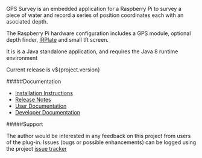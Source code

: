 GPS Survey is an embedded application for a Raspberry Pi to survey a piece of water and record
a series of position coordinates each with an asociated depth.

The Raspberry Pi hardware configuration includes a
GPS module, optional depth finder, [IRPlate](http://richard-linsdale.github.io/irplate/) and
small tft screen. 

It is is a Java standalone application, and requires the Java
8 runtime environment
          
Current release is v${project.version}
                
#####Documentation

* [Installation Instructions](installation.html)
* [Release Notes](release.html)
* [User Documentation](user.html)
* [Developer Documentation](developer.html)
                
#####Support

The author would be interested in any feedback on this project
from users of the plug-in.  Issues (bugs or possible
enhancements) can be logged using the project
[issue tracker](https://github.com/Richard-Linsdale/gpssurvey/issues)
